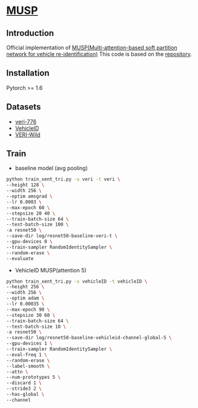 # [MUSP]()
## Introduction
Official implementation of [MUSP(Multi-attention-based soft partition network for vehicle re-identification)](https://academic.oup.com/jcde/advance-article/doi/10.1093/jcde/qwad014/7055945?searchresult=1)
This code is based on the [repository](https://github.com/Jakel21/vehicle-ReID).  

## Installation
Pytorch >= 1.6

## Datasets
+ [veri-776](https://github.com/VehicleReId/VeRidataset)
+ [VehicleID]()
+ [VERI-Wild]()

## Train

* baseline model (avg pooling)

```bash
python train_xent_tri.py -s veri -t veri \
--height 128 \
--width 256 \
--optim amsgrad \
--lr 0.0003 \
--max-epoch 60 \
--stepsize 20 40 \
--train-batch-size 64 \
--test-batch-size 100 \
-a resnet50 \
--save-dir log/resnet50-baseline-veri-t \
--gpu-devices 0 \
--train-sampler RandomIdentitySampler \
--random-erase \
--evaluate
```

* VehicleID MUSP(attention 5)

```bash
python train_xent_tri.py -s vehicleID -t vehicleID \
--height 256 \
--width 256 \
--optim adam \
--lr 0.00035 \
--max-epoch 90 \
--stepsize 30 60 \
--train-batch-size 64 \
--test-batch-size 10 \
-a resnet50 \
--save-dir log/resnet50-baseline-vehicleid-channel-global-5 \
--gpu-devices 1 \
--train-sampler RandomIdentitySampler \
--eval-freq 1 \
--random-erase \
--label-smooth \
--attn \
--num-prototypes 5 \
--discard 1 \
--stride3 2 \
--has-global \
--channel
```
